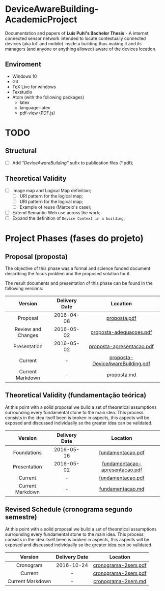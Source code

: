 # DeviceAwareBuilding-AcademicProject

Documentation and papers of **Luís Puhl's Bachelor Thesis** - A internet
connected sensor network intended to locate contextually connected devices (aka
IoT and mobile) inside a building thus making it and its managers (and anyone or
anything allowed) aware of the devices location.

## Enviroment

 - Windows 10
 - Git
 - TeX Live for windows
 - Texstudio
 - Atom (with the following packages)
	- latex
	- language-latex
	- pdf-view (PDF.js)

# TODO

## Structural
- [ ] Add *"DeviceAwareBuilding"* sufix to publication files (\*.pdf);

## Theoretical Validity
- [ ] Image map and Logical Map definition;
	- [ ] URI pattern for the logical map;
	- [ ] URI pattern for the logical map;
	- [ ] Example of reuse (Marcelo's case);
- [ ] Extend Semantic Web use across the work;
- [ ] Expand the definition of `Device Context in a building`;

# Project Phases (fases do projeto)

## Proposal (proposta)

The objective of this phase was a formal and science funded document describing
the focus problem and the proposed solution for it.

The result documents and presentation of this phase can be found in the following versions:

| Version | Delivery Date | Location |
|:--:|:------:|:--:|
| Proposal | 2016-04-08 | [proposta.pdf](deliver-1-proposta/proposta.pdf) |
| Review and Changes  | 2016-05-02 | [proposta-adequacoes.pdf](deliver-1-proposta/proposta-adequacoes.pdf) |
| Presentation  | 2016-05-02 | [proposta-apresentacao.pdf](deliver-1-proposta/proposta-apresentacao.pdf) |
| Current | - | [proposta-DeviceAwareBuilding.pdf](deliver-1-proposta/latex/proposta.pdf) |
| Current Markdown | - | [proposta.md](deliver-1-proposta/proposta.md) |


## Theoretical Validity (fundamentação teórica)

At this point with a solid proposal we build a set of theoretical assumptions
surrounding every fundamental stone to the main idea. This process consists in
the idea itself been is broken in aspects, this aspects will be exposed and
discussed individually so the greater idea can be validated.

| Version | Delivery Date | Location |
|:--:|:------:|:--:|
| Foundations | 2016-05-16 | [fundamentacao.pdf](deliver-2-teorica/fundamentacao.pdf) |
| Presentation  | 2016-05-02 | [fundamentacao-apresentacao.pdf](deliver-2-teorica/fundamentacao-apresentacao.pdf) |
| Current | - | [fundamentacao.pdf](deliver-2-teorica/latex/fundamentacao.pdf) |
| Current Markdown | - | [fundamentacao.md](deliver-2-teorica/fundamentacao.md) |

## Revised Schedule (cronograma segundo semestre)

At this point with a solid proposal we build a set of theoretical assumptions
surrounding every fundamental stone to the main idea. This process consists in
the idea itself been is broken in aspects, this aspects will be exposed and
discussed individually so the greater idea can be validated.

| Version | Delivery Date | Location |
|:--:|:------:|:--:|
| Cronogram | 2016-10-24 | [cronograma-2sem.pdf](deliver-3-cronograma-2sem/cronograma-2sem.pdf) |
| Current | - | [cronograma-2sem.pdf](deliver-3-cronograma-2sem/latex/cronograma-2sem.pdf) |
| Current Markdown | - | [cronograma-2sem.md](deliver-3-cronograma-2sem/cronograma-2sem.md) |
